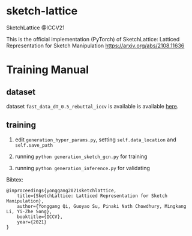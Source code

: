 # sketch-lattice

SketchLattice @ICCV21

This is the official implementation (PyTorch) of SketchLattice: Latticed Representation for Sketch Manipulation https://arxiv.org/abs/2108.11636

# Training Manual

## dataset

dataset `fast_data_dT_0.5_rebuttal_iccv` is available is available <a href="https://drive.google.com/file/d/1fAbDodKgpRYHBcKisvF-M8dxbaEaSclh/view?usp=sharing" target="_blank">here<a>.

## training 

1. edit `generation_hyper_params.py`, setting `self.data_location` and `self.save_path`

2. running `python generation_sketch_gcn.py` for training

3. running `python generation_inference.py` for validating
  
  
Bibtex: 

    @inproceedings{yonggang2021sketchlattice,
        title={SketchLattice: Latticed Representation for Sketch Manipulation},
        author={Yonggang Qi, Guoyao Su, Pinaki Nath Chowdhury, Mingkang Li, Yi-Zhe Song},
        booktitle={ICCV},
        year={2021}
    }
